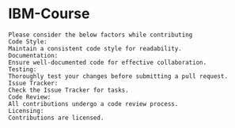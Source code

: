 # IBM-Course

    Please consider the below factors while contributing
    Code Style:
    Maintain a consistent code style for readability.
    Documentation:
    Ensure well-documented code for effective collaboration.
    Testing:
    Thoroughly test your changes before submitting a pull request.
    Issue Tracker:
    Check the Issue Tracker for tasks.
    Code Review:
    All contributions undergo a code review process.
    Licensing:
    Contributions are licensed.
